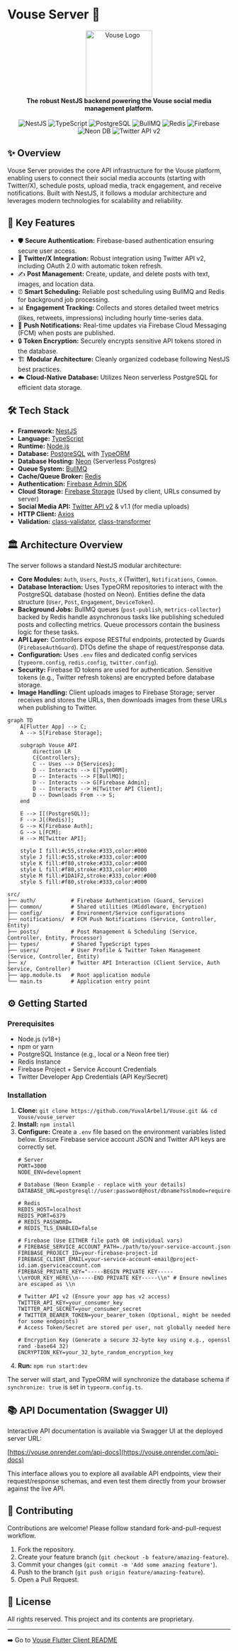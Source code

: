 # Vouse Server 🚀

<div align="center">
  <img src="../vouse_flutter/assets/images/vouse_app_logo.png" alt="Vouse Logo" width="150"> 
  <br/>
  <strong>The robust NestJS backend powering the Vouse social media management platform.</strong>
  <br/>
  <br/>
  <!-- Badges -->
  <img src="https://img.shields.io/badge/framework-NestJS-red?style=for-the-badge&logo=nestjs" alt="NestJS">
  <img src="https://img.shields.io/badge/language-TypeScript-blue?style=for-the-badge&logo=typescript" alt="TypeScript">
  <img src="https://img.shields.io/badge/database-PostgreSQL-blue?style=for-the-badge&logo=postgresql" alt="PostgreSQL">
  <img src="https://img.shields.io/badge/queue-BullMQ-red?style=for-the-badge&logo=bull" alt="BullMQ">
  <img src="https://img.shields.io/badge/cache-Redis-red?style=for-the-badge&logo=redis" alt="Redis">
  <img src="https://img.shields.io/badge/auth-Firebase-orange?style=for-the-badge&logo=firebase" alt="Firebase">
  <img src="https://img.shields.io/badge/deployment-Neon-brightgreen?style=for-the-badge&logo=neon" alt="Neon DB">
  <img src="https://img.shields.io/badge/social-Twitter_API_v2-blue?style=for-the-badge&logo=twitter" alt="Twitter API v2">
  <!-- Add build status, license, etc. badges here if applicable -->
</div>

## ✨ Overview

Vouse Server provides the core API infrastructure for the Vouse platform, enabling users to connect their social media accounts (starting with Twitter/X), schedule posts, upload media, track engagement, and receive notifications. Built with NestJS, it follows a modular architecture and leverages modern technologies for scalability and reliability.

## 🚀 Key Features

*   🛡️ **Secure Authentication:** Firebase-based authentication ensuring secure user access.
*   🔗 **Twitter/X Integration:** Robust integration using Twitter API v2, including OAuth 2.0 with automatic token refresh.
*   ✍️ **Post Management:** Create, update, and delete posts with text, images, and location data.
*   ⏰ **Smart Scheduling:** Reliable post scheduling using BullMQ and Redis for background job processing.
*   📊 **Engagement Tracking:** Collects and stores detailed tweet metrics (likes, retweets, impressions) including hourly time-series data.
*   🔔 **Push Notifications:** Real-time updates via Firebase Cloud Messaging (FCM) when posts are published.
*   🔒 **Token Encryption:** Securely encrypts sensitive API tokens stored in the database.
*   🏗️ **Modular Architecture:** Cleanly organized codebase following NestJS best practices.
*   ☁️ **Cloud-Native Database:** Utilizes Neon serverless PostgreSQL for efficient data storage.

## 🛠️ Tech Stack

*   **Framework:** [NestJS](https://nestjs.com/)
*   **Language:** [TypeScript](https://www.typescriptlang.org/)
*   **Runtime:** [Node.js](https://nodejs.org/)
*   **Database:** [PostgreSQL](https://www.postgresql.org/) with [TypeORM](https://typeorm.io/)
*   **Database Hosting:** [Neon](https://neon.tech/) (Serverless Postgres)
*   **Queue System:** [BullMQ](https://bullmq.io/)
*   **Cache/Queue Broker:** [Redis](https://redis.io/)
*   **Authentication:** [Firebase Admin SDK](https://firebase.google.com/docs/admin/setup)
*   **Cloud Storage:** [Firebase Storage](https://firebase.google.com/docs/storage) (Used by client, URLs consumed by server)
*   **Social Media API:** [Twitter API v2](https://developer.twitter.com/en/docs/twitter-api/early-access) & v1.1 (for media uploads)
*   **HTTP Client:** [Axios](https://axios-http.com/)
*   **Validation:** [class-validator](https://github.com/typestack/class-validator), [class-transformer](https://github.com/typestack/class-transformer)

## 🏛️ Architecture Overview

The server follows a standard NestJS modular architecture:

*   **Core Modules:** `Auth`, `Users`, `Posts`, `X` (Twitter), `Notifications`, `Common`.
*   **Database Interaction:** Uses TypeORM repositories to interact with the PostgreSQL database (hosted on Neon). Entities define the data structure (`User`, `Post`, `Engagement`, `DeviceToken`).
*   **Background Jobs:** BullMQ queues (`post-publish`, `metrics-collector`) backed by Redis handle asynchronous tasks like publishing scheduled posts and collecting metrics. Queue processors contain the business logic for these tasks.
*   **API Layer:** Controllers expose RESTful endpoints, protected by Guards (`FirebaseAuthGuard`). DTOs define the shape of request/response data.
*   **Configuration:** Uses `.env` files and dedicated config services (`typeorm.config`, `redis.config`, `twitter.config`).
*   **Security:** Firebase ID tokens are used for authentication. Sensitive tokens (e.g., Twitter refresh tokens) are encrypted before database storage.
*   **Image Handling:** Client uploads images to Firebase Storage; server receives and stores the URLs, then downloads images from these URLs when publishing to Twitter.

```mermaid
graph TD
    A[Flutter App] --> C;
    A --> S[Firebase Storage];

    subgraph Vouse API
        direction LR
        C{Controllers};
        C -- Uses --> D{Services};
        D -- Interacts --> E[TypeORM];
        D -- Interacts --> F[BullMQ];
        D -- Interacts --> G[Firebase Admin];
        D -- Interacts --> H[Twitter API Client];
        D -- Downloads From --> S;
    end

    E --> I[(PostgreSQL)];
    F --> J[(Redis)];
    G --> K[Firebase Auth];
    G --> L[FCM];
    H --> M[Twitter API];

    style I fill:#c55,stroke:#333,color:#000 
    style J fill:#c55,stroke:#333,color:#000 
    style K fill:#f80,stroke:#333,color:#000 
    style L fill:#f80,stroke:#333,color:#000 
    style M fill:#1DA1F2,stroke:#333,color:#000 
    style S fill:#f80,stroke:#333,color:#000 
```

```
src/
├── auth/           # Firebase Authentication (Guard, Service)
├── common/         # Shared utilities (Middleware, Encryption)
├── config/         # Environment/Service configurations
├── notifications/  # FCM Push Notifications (Service, Controller, Entity)
├── posts/          # Post Management & Scheduling (Service, Controller, Entity, Processor)
├── types/          # Shared TypeScript types
├── users/          # User Profile & Twitter Token Management (Service, Controller, Entity)
├── x/              # Twitter API Interaction (Client Service, Auth Service, Controller)
├── app.module.ts   # Root application module
└── main.ts         # Application entry point
```

## ⚙️ Getting Started

### Prerequisites

*   Node.js (v18+)
*   npm or yarn
*   PostgreSQL Instance (e.g., local or a Neon free tier)
*   Redis Instance
*   Firebase Project + Service Account Credentials
*   Twitter Developer App Credentials (API Key/Secret)

### Installation

1.  **Clone:** `git clone https://github.com/YuvalArbel1/Vouse.git && cd Vouse/vouse_server`
2.  **Install:** `npm install`
3.  **Configure:** Create a `.env` file based on the environment variables listed below. Ensure Firebase service account JSON and Twitter API keys are correctly set.
    ```env
    # Server
    PORT=3000
    NODE_ENV=development

    # Database (Neon Example - replace with your details)
    DATABASE_URL=postgresql://user:password@host/dbname?sslmode=require 

    # Redis
    REDIS_HOST=localhost
    REDIS_PORT=6379
    # REDIS_PASSWORD=
    # REDIS_TLS_ENABLED=false

    # Firebase (Use EITHER file path OR individual vars)
    # FIREBASE_SERVICE_ACCOUNT_PATH=./path/to/your-service-account.json
    FIREBASE_PROJECT_ID=your-firebase-project-id
    FIREBASE_CLIENT_EMAIL=your-service-account-email@project-id.iam.gserviceaccount.com
    FIREBASE_PRIVATE_KEY="-----BEGIN PRIVATE KEY-----\\nYOUR_KEY_HERE\\n-----END PRIVATE KEY-----\\n" # Ensure newlines are escaped as \\n

    # Twitter API v2 (Ensure your app has v2 access)
    TWITTER_API_KEY=your_consumer_key
    TWITTER_API_SECRET=your_consumer_secret
    # TWITTER_BEARER_TOKEN=your_bearer_token (Optional, might be needed for some endpoints)
    # Access Token/Secret are stored per user, not globally needed here

    # Encryption Key (Generate a secure 32-byte key using e.g., openssl rand -base64 32)
    ENCRYPTION_KEY=your_32_byte_random_encryption_key 
    ```
4.  **Run:** `npm run start:dev`

The server will start, and TypeORM will synchronize the database schema if `synchronize: true` is set in `typeorm.config.ts`.

## 📚 API Documentation (Swagger UI)

Interactive API documentation is available via Swagger UI at the deployed server URL:

[https://vouse.onrender.com/api-docs](https://vouse.onrender.com/api-docs)

This interface allows you to explore all available API endpoints, view their request/response schemas, and even test them directly from your browser against the live API.

## 🙏 Contributing

Contributions are welcome! Please follow standard fork-and-pull-request workflow.

1.  Fork the repository.
2.  Create your feature branch (`git checkout -b feature/amazing-feature`).
3.  Commit your changes (`git commit -m 'Add some amazing feature'`).
4.  Push to the branch (`git push origin feature/amazing-feature`).
5.  Open a Pull Request.

## 📄 License

All rights reserved. This project and its contents are proprietary.

---

➡️ Go to [Vouse Flutter Client README](../vouse_flutter/README.md)
